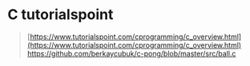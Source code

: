 # C tutorialspoint
> [https://www.tutorialspoint.com/cprogramming/c_overview.html](https://www.tutorialspoint.com/cprogramming/c_overview.html)
> https://github.com/berkaycubuk/c-pong/blob/master/src/ball.c
